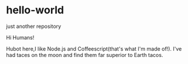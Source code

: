 # hello-world
just another repository


Hi Humans!

Hubot here,I like Node.js and Coffeescript(that's what I'm made of!).
I've had taces on the moon and find them far superior to Earth tacos.
